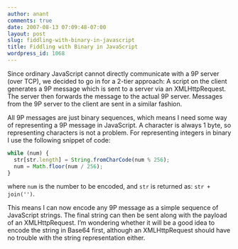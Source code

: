 ```yaml
---
author: anant
comments: true
date: 2007-08-13 07:09:48-07:00
layout: post
slug: fiddling-with-binary-in-javascript
title: Fiddling with Binary in JavaScript
wordpress_id: 1068
---
```


Since ordinary JavaScript cannot directly communicate with a 9P server (over TCP), we decided to go in for a 2-tier approach: A script on the client generates a 9P message which is sent to a server via an XMLHttpRequest. The server then forwards the message to the actual 9P server. Messages from the 9P server to the client are sent in a similar fashion.

All 9P messages are just binary sequences, which means I need some way of representing a 9P message in JavaScript. A character is always 1 byte, so representing characters is not a problem. For representing integers in binary I use the following snippet of code:

``` js
while (num) {
  str[str.length] = String.fromCharCode(num % 256);
  num = Math.floor(num / 256);
}
```

where `num` is the number to be encoded, and `str` is returned as:
`str + join('')`.

This means I can now encode any 9P message as a simple sequence of JavaScript strings. The final string can then be sent along with the payload of an XMLHttpRequest. I’m wondering whether it will be a good idea to encode the string in Base64 first, although an XMLHttpRequest should have no trouble with the string representation either.
